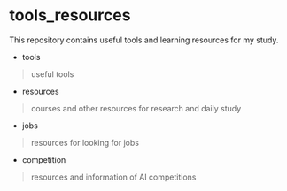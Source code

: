 # tools_resources
This repository contains useful tools and learning resources for my study.

* tools
>useful tools

* resources
>courses and other resources for research and daily study

* jobs
>resources for looking for jobs

* competition
>resources and information of AI competitions
